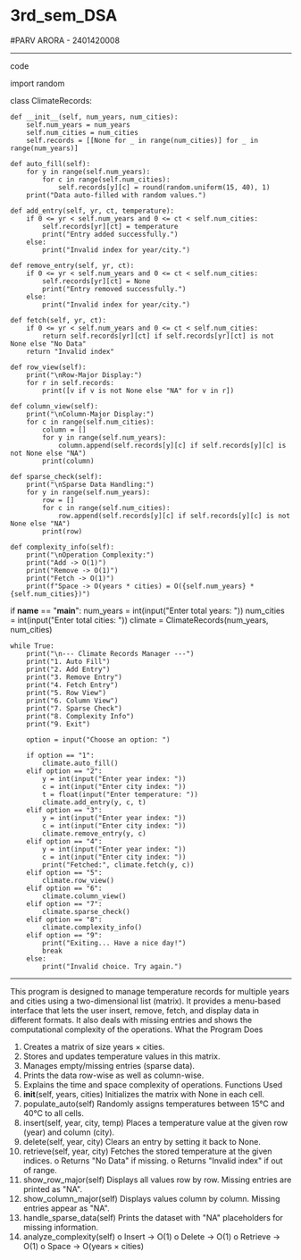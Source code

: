 # 3rd_sem_DSA
#PARV ARORA - 2401420008

--------------------
code

import random

class ClimateRecords:

    def __init__(self, num_years, num_cities):
        self.num_years = num_years
        self.num_cities = num_cities
        self.records = [[None for _ in range(num_cities)] for _ in range(num_years)]

    def auto_fill(self):
        for y in range(self.num_years):
            for c in range(self.num_cities):
                self.records[y][c] = round(random.uniform(15, 40), 1)
        print("Data auto-filled with random values.")

    def add_entry(self, yr, ct, temperature):
        if 0 <= yr < self.num_years and 0 <= ct < self.num_cities:
            self.records[yr][ct] = temperature
            print("Entry added successfully.")
        else:
            print("Invalid index for year/city.")

    def remove_entry(self, yr, ct):
        if 0 <= yr < self.num_years and 0 <= ct < self.num_cities:
            self.records[yr][ct] = None
            print("Entry removed successfully.")
        else:
            print("Invalid index for year/city.")

    def fetch(self, yr, ct):
        if 0 <= yr < self.num_years and 0 <= ct < self.num_cities:
            return self.records[yr][ct] if self.records[yr][ct] is not None else "No Data"
        return "Invalid index"

    def row_view(self):
        print("\nRow-Major Display:")
        for r in self.records:
            print([v if v is not None else "NA" for v in r])

    def column_view(self):
        print("\nColumn-Major Display:")
        for c in range(self.num_cities):
            column = []
            for y in range(self.num_years):
                column.append(self.records[y][c] if self.records[y][c] is not None else "NA")
            print(column)

    def sparse_check(self):
        print("\nSparse Data Handling:")
        for y in range(self.num_years):
            row = []
            for c in range(self.num_cities):
                row.append(self.records[y][c] if self.records[y][c] is not None else "NA")
            print(row)

    def complexity_info(self):
        print("\nOperation Complexity:")
        print("Add -> O(1)")
        print("Remove -> O(1)")
        print("Fetch -> O(1)")
        print(f"Space -> O(years * cities) = O({self.num_years} * {self.num_cities})")


if __name__ == "__main__":
    num_years = int(input("Enter total years: "))
    num_cities = int(input("Enter total cities: "))
    climate = ClimateRecords(num_years, num_cities)

    while True:
        print("\n--- Climate Records Manager ---")
        print("1. Auto Fill")
        print("2. Add Entry")
        print("3. Remove Entry")
        print("4. Fetch Entry")
        print("5. Row View")
        print("6. Column View")
        print("7. Sparse Check")
        print("8. Complexity Info")
        print("9. Exit")

        option = input("Choose an option: ")

        if option == "1":
            climate.auto_fill()
        elif option == "2":
            y = int(input("Enter year index: "))
            c = int(input("Enter city index: "))
            t = float(input("Enter temperature: "))
            climate.add_entry(y, c, t)
        elif option == "3":
            y = int(input("Enter year index: "))
            c = int(input("Enter city index: "))
            climate.remove_entry(y, c)
        elif option == "4":
            y = int(input("Enter year index: "))
            c = int(input("Enter city index: "))
            print("Fetched:", climate.fetch(y, c))
        elif option == "5":
            climate.row_view()
        elif option == "6":
            climate.column_view()
        elif option == "7":
            climate.sparse_check()
        elif option == "8":
            climate.complexity_info()
        elif option == "9":
            print("Exiting... Have a nice day!")
            break
        else:
            print("Invalid choice. Try again.")


----------------
 
This program is designed to manage temperature records for
multiple years and cities using a two-dimensional list (matrix). It
provides a menu-based interface that lets the user insert, remove,
fetch, and display data in different formats. It also deals with
missing entries and shows the computational complexity of the
operations.
What the Program Does
1. Creates a matrix of size years × cities.
2. Stores and updates temperature values in this matrix.
3. Manages empty/missing entries (sparse data).
4. Prints the data row-wise as well as column-wise.
5. Explains the time and space complexity of operations.
Functions Used
1. __init__(self, years, cities)
Initializes the matrix with None in each cell.
2. populate_auto(self)
Randomly assigns temperatures between 15°C and 40°C
to all cells.
3. insert(self, year, city, temp)
Places a temperature value at the given row (year) and
column (city).
4. delete(self, year, city)
Clears an entry by setting it back to None.
5. retrieve(self, year, city)
Fetches the stored temperature at the given indices.
o Returns "No Data" if missing.
o Returns "Invalid index" if out of range.
6. show_row_major(self)
Displays all values row by row. Missing entries are printed
as "NA".
7. show_column_major(self)
Displays values column by column. Missing entries appear
as "NA".
8. handle_sparse_data(self)
Prints the dataset with "NA" placeholders for missing
information.
9. analyze_complexity(self)
o Insert → O(1)
o Delete → O(1)
o Retrieve → O(1)
o Space → O(years × cities)
